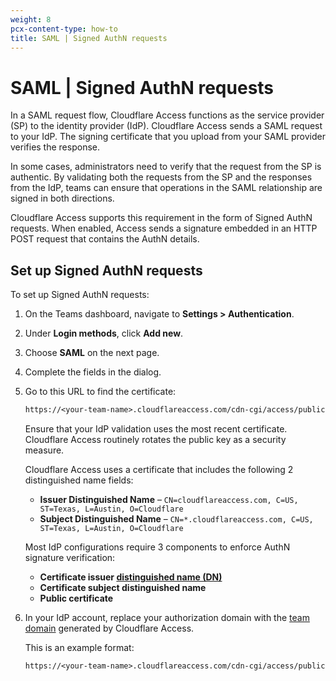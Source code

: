 ```yaml
---
weight: 8
pcx-content-type: how-to
title: SAML | Signed AuthN requests
---
```


# SAML | Signed AuthN requests

In a SAML request flow, Cloudflare Access functions as the service provider (SP) to the identity provider (IdP). Cloudflare Access sends a SAML request to your IdP. The signing certificate that you upload from your SAML provider verifies the response.

In some cases, administrators need to verify that the request from the SP is authentic. By validating both the requests from the SP and the responses from the IdP, teams can ensure that operations in the SAML relationship are signed in both directions.

Cloudflare Access supports this requirement in the form of Signed AuthN requests. When enabled, Access sends a signature embedded in an HTTP POST request that contains the AuthN details.

## Set up Signed AuthN requests

To set up Signed AuthN requests:

1. On the Teams dashboard, navigate to **Settings > Authentication**.

1. Under **Login methods**, click **Add new**.

1. Choose **SAML** on the next page.

1. Complete the fields in the dialog.

1. Go to this URL to find the certificate:

   ```txt
   https://<your-team-name>.cloudflareaccess.com/cdn-cgi/access/public-cert
   ```

   Ensure that your IdP validation uses the most recent certificate. Cloudflare Access routinely rotates the public key as a security measure.

   Cloudflare Access uses a certificate that includes the following 2 distinguished name fields:

   - **Issuer Distinguished Name** – `CN=cloudflareaccess.com, C=US, ST=Texas, L=Austin, O=Cloudflare`
   - **Subject Distinguished Name** – `CN=*.cloudflareaccess.com, C=US, ST=Texas, L=Austin, O=Cloudflare`

   Most IdP configurations require 3 components to enforce AuthN signature verification:

   - **Certificate issuer [distinguished name (DN)](https://knowledge.digicert.com/generalinformation/INFO1745.html)**
   - **Certificate subject distinguished name**
   - **Public certificate**

1. In your IdP account, replace your authorization domain with the [team domain](/glossary#team-domain) generated by Cloudflare Access.

   This is an example format:

   ```txt
   https://<your-team-name>.cloudflareaccess.com/cdn-cgi/access/public-cert
   ```